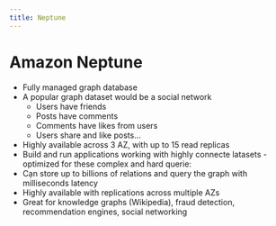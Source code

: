 ```yaml
---
title: Neptune
---
```

# Amazon Neptune
- Fully managed graph database
- A popular graph dataset would be a social network
    - Users have friends
    - Posts have comments
    - Comments have likes from users
    - Users share and like posts...
- Highly available across 3 AZ, with up to 15 read replicas
- Build and run applications working with highly connecte latasets - optimized for these complex and hard querie:
- Cạn store up to billions of relations and query the graph with milliseconds latency
- Highly available with replications across multiple AZs
- Great for knowledge graphs (Wikipedia), fraud detection, recommendation engines, social networking